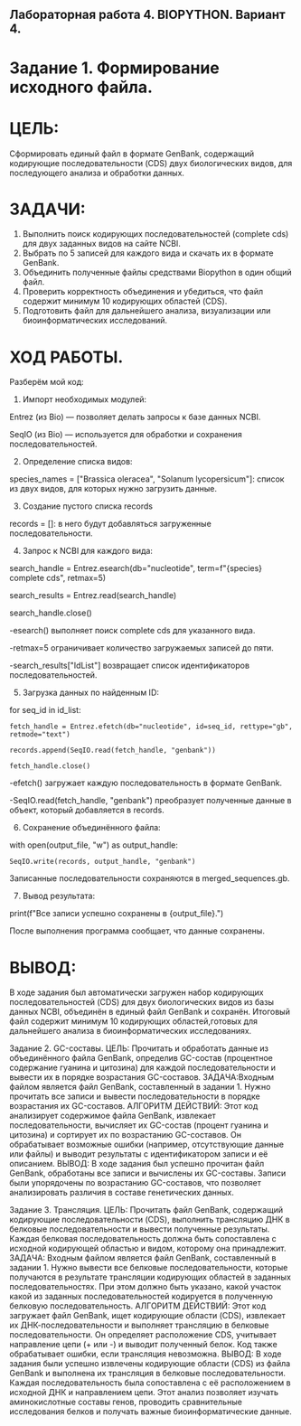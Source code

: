 ## Лабораторная работа 4. BIOPYTHON. Вариант 4.
# Задание 1. Формирование исходного файла.
# ЦЕЛЬ: 
Сформировать единый файл в формате GenBank, содержащий кодирующие последовательности (CDS) двух биологических видов, для последующего анализа и обработки данных.
# ЗАДАЧИ: 
1. Выполнить поиск кодирующих последовательностей (complete cds) для двух заданных видов на сайте NCBI.
2. Выбрать по 5 записей для каждого вида и скачать их в формате GenBank.
3. Объединить полученные файлы средствами Biopython в один общий файл.
4. Проверить корректность объединения и убедиться, что файл содержит минимум 10 кодирующих областей (CDS).
5. Подготовить файл для дальнейшего анализа, визуализации или биоинформатических исследований.
# ХОД РАБОТЫ. 
Разберём мой код:
1. Импорт необходимых модулей:

Entrez (из Bio) — позволяет делать запросы к базе данных NCBI.

SeqIO (из Bio) — используется для обработки и сохранения последовательностей.

2. Определение списка видов:

species_names = ["Brassica oleracea", "Solanum lycopersicum"]: список из двух видов, для которых нужно загрузить данные.

3. Создание пустого списка records

records = []: в него будут добавляться загруженные последовательности.

4. Запрос к NCBI для каждого вида:

search_handle = Entrez.esearch(db="nucleotide", term=f"{species} complete cds", retmax=5)

search_results = Entrez.read(search_handle)

search_handle.close()

-esearch() выполняет поиск complete cds для указанного вида.

-retmax=5 ограничивает количество загружаемых записей до пяти.

-search_results["IdList"] возвращает список идентификаторов последовательностей.

5. Загрузка данных по найденным ID:

for seq_id in id_list:
    
    fetch_handle = Entrez.efetch(db="nucleotide", id=seq_id, rettype="gb", retmode="text")
    
    records.append(SeqIO.read(fetch_handle, "genbank"))
    
    fetch_handle.close()

-efetch() загружает каждую последовательность в формате GenBank.

-SeqIO.read(fetch_handle, "genbank") преобразует полученные данные в объект, который добавляется в records.

6. Сохранение объединённого файла:

with open(output_file, "w") as output_handle:
    
    SeqIO.write(records, output_handle, "genbank")
Записанные последовательности сохраняются в merged_sequences.gb.

7. Вывод результата:

print(f"Все записи успешно сохранены в {output_file}.")

После выполнения программа сообщает, что данные сохранены.
# ВЫВОД: 
В ходе задания был автоматически загружен набор кодирующих последовательностей (CDS) для двух биологических видов из базы данных NCBI, объединён в единый файл GenBank и сохранён. Итоговый файл содержит минимум 10 кодирующих областей,готовых для дальнейшего анализа в биоинформатических исследованиях.

Задание 2. GC-составы.
ЦЕЛЬ: Прочитать и обработать данные из объединённого файла GenBank, определив GC-состав (процентное содержание гуанина и цитозина) для каждой последовательности и вывести их в порядке возрастания GC-составов.
ЗАДАЧА:Входным файлом является файл GenBank, составленный в задании 1. Нужно прочитать все записи и вывести последовательности в порядке возрастания их GC-составов.
АЛГОРИТМ ДЕЙСТВИЙ: Этот код анализирует содержимое файла GenBank, извлекает последовательности, вычисляет их GC-состав (процент гуанина и цитозина) и сортирует их по возрастанию GC-составов.
Он обрабатывает возможные ошибки (например, отсутствующие данные или файлы) и выводит результаты с идентификатором записи и её описанием.
ВЫВОД: В ходе задания был успешно прочитан файл GenBank, обработаны все записи и вычислены их GC-составы. Записи были упорядочены по возрастанию GC-составов, 
что позволяет анализировать различия в составе генетических данных.

Задание 3. Трансляция.
ЦЕЛЬ: Прочитать файл GenBank, содержащий кодирующие последовательности (CDS), выполнить трансляцию ДНК в белковые последовательности и вывести полученные результаты.
Каждая белковая последовательность должна быть сопоставлена с исходной кодирующей областью и видом, которому она принадлежит.
ЗАДАЧА: Входным файлом является файл GenBank, составленный в задании 1. Нужно вывести все белковые последовательности, которые получаются в результате трансляции кодирующих областей 
в заданных последовательностях. При этом должно быть указано, какой участок какой из заданных последовательностей кодируется в полученную белковую последовательность. 
АЛГОРИТМ ДЕЙСТВИЙ: Этот код загружает файл GenBank, ищет кодирующие области (CDS), извлекает их ДНК-последовательности и выполняет трансляцию в белковые последовательности.
Он определяет расположение CDS, учитывает направление цепи (+ или -) и выводит полученный белок. Код также обрабатывает ошибки, если трансляция невозможна.
ВЫВОД: В ходе задания были успешно извлечены кодирующие области (CDS) из файла GenBank и выполнена их трансляция в белковые последовательности.
Каждая последовательность была сопоставлена с её расположением в исходной ДНК и направлением цепи. Этот анализ позволяет изучать аминокислотные составы генов, 
проводить сравнительные исследования белков и получать важные биоинформатические данные.

